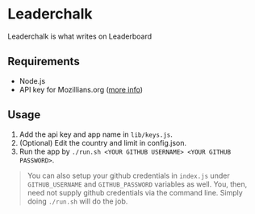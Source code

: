 # Leaderchalk

Leaderchalk is what writes on Leaderboard


## Requirements

+ Node.js
+ API key for Mozillians.org ([more info](http://mozillians.readthedocs.org/en/latest/api/api.html#getting-an-api-key))

## Usage

1. Add the api key and app name in `lib/keys.js`.
2. (Optional) Edit the country and limit in config.json.
3. Run the app by `./run.sh <YOUR GITHUB USERNAME> <YOUR GITHUB PASSWORD>`.

> You can also setup your github credentials in `index.js` under `GITHUB_USERNAME` and `GITHUB_PASSWORD` variables as well. You, then, need not supply github credentials via the command line. Simply doing `./run.sh` will do the job.
